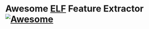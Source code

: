 # Awesome [ELF](https://en.wikipedia.org/wiki/Executable_and_Linkable_Format) Feature Extractor [![Awesome](https://awesome.re/badge.svg)](https://awesome.re)
